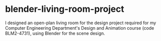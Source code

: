 # blender-living-room-project
I designed an open-plan living room for the design project required for my Computer Engineering Department's Design and Animation course (code BLM2-4731), using Blender for the scene design.


